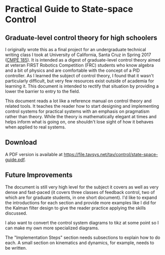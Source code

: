 # Practical Guide to State-space Control
## Graduate-level control theory for high schoolers

I originally wrote this as a final project for an undergraduate technical writing class I took at University of California, Santa Cruz in Spring 2017 ([CMPE 185](https://cmpe185-spring17-01.courses.soe.ucsc.edu/)). It is intended as a digest of graduate-level control theory aimed at veteran FIRST Robotics Competition (FRC) students who know algebra and a bit of physics and are comfortable with the concept of a PID controller. As I learned the subject of control theory, I found that it wasn't particularly difficult, but very few resources exist outside of academia for learning it. This document is intended to rectify that situation by providing a lower the barrier to entry to the field.

This document reads a lot like a reference manual on control theory and related tools. It teaches the reader how to start designing and implementing control systems for practical systems with an emphasis on pragmatism rather than theory. While the theory is mathematically elegant at times and helps inform what is going on, one shouldn't lose sight of how it behaves when applied to real systems.

## Download

A PDF version is available at https://file.tavsys.net/tav/control/state-space-guide.pdf.

## Future Improvements

The document is still very high level for the subject it covers as well as very dense and fast-paced (it covers three classes of feedback control, two of which are for graduate students, in one short document). I'd like to expand the introductions for each section and provide more examples like I did for the Kalman filter design to give the reader practice applying the skills discussed.

I also want to convert the control system diagrams to tikz at some point so I can make my own more specialized diagrams.

The "Implementation Steps" section needs subsections to explain how to do each. A small section on kinematics and dynamics, for example, needs to be written.
